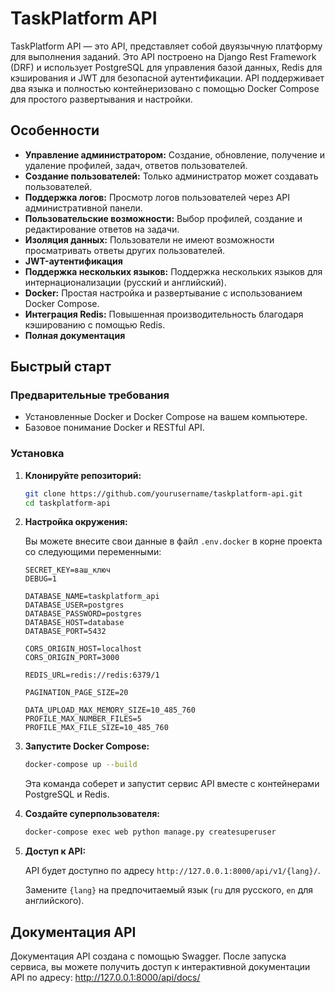 # TaskPlatform API

TaskPlatform API — это API, представляет собой двуязычную платформу для выполнения заданий. Это API построено на Django Rest Framework (DRF) и использует PostgreSQL для управления базой данных, Redis для кэширования и JWT для безопасной аутентификации. API поддерживает два языка и полностью контейнеризовано с помощью Docker Compose для простого развертывания и настройки.

## Особенности

- **Управление администратором:** Создание, обновление, получение и удаление профилей, задач, ответов пользователей.
- **Создание пользователей:** Только администратор может создавать пользователей.
- **Поддержка логов:** Просмотр логов пользователей через API административной панели.
- **Пользовательские возможности:** Выбор профилей, создание и редактирование ответов на задачи.
- **Изоляция данных:** Пользователи не имеют возможности просматривать ответы других пользователей. 
- **JWT-аутентификация**
- **Поддержка нескольких языков:** Поддержка нескольких языков для интернационализации (русский и английский).
- **Docker:** Простая настройка и развертывание с использованием Docker Compose.
- **Интеграция Redis:** Повышенная производительность благодаря кэшированию с помощью Redis.
- **Полная документация**

## Быстрый старт

### Предварительные требования

- Установленные Docker и Docker Compose на вашем компьютере.
- Базовое понимание Docker и RESTful API.

### Установка

1. **Клонируйте репозиторий:**

    ```bash
    git clone https://github.com/yourusername/taskplatform-api.git
    cd taskplatform-api
    ```

2. **Настройка окружения:**

    Вы можете внесите свои данные в файл `.env.docker` в корне проекта со следующими переменными:

    ```env
    SECRET_KEY=ваш_ключ
    DEBUG=1
    
    DATABASE_NAME=taskplatform_api
    DATABASE_USER=postgres
    DATABASE_PASSWORD=postgres
    DATABASE_HOST=database
    DATABASE_PORT=5432
    
    CORS_ORIGIN_HOST=localhost
    CORS_ORIGIN_PORT=3000
    
    REDIS_URL=redis://redis:6379/1
    
    PAGINATION_PAGE_SIZE=20
    
    DATA_UPLOAD_MAX_MEMORY_SIZE=10_485_760
    PROFILE_MAX_NUMBER_FILES=5
    PROFILE_MAX_FILE_SIZE=10_485_760
    ```

3. **Запустите Docker Compose:**

    ```bash
    docker-compose up --build
    ```

    Эта команда соберет и запустит сервис API вместе с контейнерами PostgreSQL и Redis.

4. **Создайте суперпользователя:**

    ```bash
    docker-compose exec web python manage.py createsuperuser
    ```

5. **Доступ к API:**

    API будет доступно по адресу `http://127.0.0.1:8000/api/v1/{lang}/`.

    Замените `{lang}` на предпочитаемый язык (`ru` для русского, `en` для английского).

## Документация API

Документация API создана с помощью Swagger. После запуска сервиса, вы можете получить доступ к интерактивной документации API по адресу:
http://127.0.0.1:8000/api/docs/

